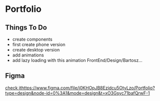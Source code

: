 # Portfolio 

## Things To Do
- create components
- first create phone version
- create desktop version
- add animations
- add lazy loading with this animation FrontEnd/Design/Bartosz...

## Figma
[check it](https://www.figma.com/file/j0KHOpJB8Ezidcu5OtyLzo/Portfolio?type=design&node-id=0%3A1&mode=design&t=xO3Gsyc71bafQrwF-1)https://www.figma.com/file/j0KHOpJB8Ezidcu5OtyLzo/Portfolio?type=design&node-id=0%3A1&mode=design&t=xO3Gsyc71bafQrwF-1
